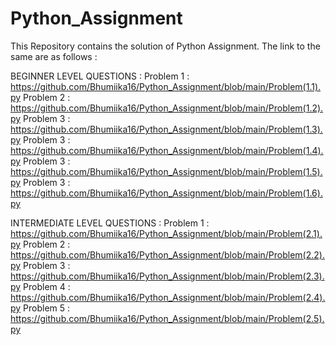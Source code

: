 # Python_Assignment

This Repository contains the solution of Python Assignment. The link to the same are as follows :

BEGINNER LEVEL QUESTIONS : 
Problem 1 : https://github.com/Bhumiika16/Python_Assignment/blob/main/Problem(1.1).py
Problem 2 : https://github.com/Bhumiika16/Python_Assignment/blob/main/Problem(1.2).py
Problem 3 : https://github.com/Bhumiika16/Python_Assignment/blob/main/Problem(1.3).py
Problem 3 : https://github.com/Bhumiika16/Python_Assignment/blob/main/Problem(1.4).py
Problem 3 : https://github.com/Bhumiika16/Python_Assignment/blob/main/Problem(1.5).py
Problem 3 : https://github.com/Bhumiika16/Python_Assignment/blob/main/Problem(1.6).py

INTERMEDIATE LEVEL QUESTIONS : 
Problem 1 : https://github.com/Bhumiika16/Python_Assignment/blob/main/Problem(2.1).py
Problem 2 : https://github.com/Bhumiika16/Python_Assignment/blob/main/Problem(2.2).py
Problem 3 : https://github.com/Bhumiika16/Python_Assignment/blob/main/Problem(2.3).py
Problem 4 : https://github.com/Bhumiika16/Python_Assignment/blob/main/Problem(2.4).py
Problem 5 : https://github.com/Bhumiika16/Python_Assignment/blob/main/Problem(2.5).py
